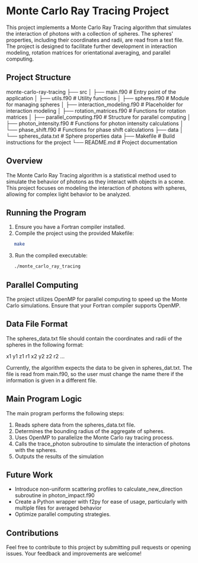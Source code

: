 # Monte Carlo Ray Tracing Project

This project implements a Monte Carlo Ray Tracing algorithm that simulates the interaction of photons with a collection of spheres. The spheres' properties, including their coordinates and radii, are read from a text file. The project is designed to facilitate further development in interaction modeling, rotation matrices for orientational averaging, and parallel computing.

## Project Structure

monte-carlo-ray-tracing 
├── src 
│  ├── main.f90 # Entry point of the application 
│  ├── utils.f90 # Utility functions 
│  ├── spheres.f90 # Module for managing spheres 
│  ├── interaction_modeling.f90 # Placeholder for interaction modeling 
│  ├── rotation_matrices.f90 # Functions for rotation matrices 
│  ├── parallel_computing.f90 # Structure for parallel computing 
│  ├── photon_intensity.f90 # Functions for photon intensity calculations 
│  └── phase_shift.f90 # Functions for phase shift calculations 
├── data 
│  └── spheres_data.txt # Sphere properties data 
├── Makefile # Build instructions for the project 
└── README.md # Project documentation

## Overview

The Monte Carlo Ray Tracing algorithm is a statistical method used to simulate the behavior of photons as they interact with objects in a scene. This project focuses on modeling the interaction of photons with spheres, allowing for complex light behavior to be analyzed.

## Running the Program

1. Ensure you have a Fortran compiler installed.
2. Compile the project using the provided Makefile:
```sh
   make
```
3. Run the compiled executable:
```sh
   ./monte_carlo_ray_tracing
```

## Parallel Computing

The project utilizes OpenMP for parallel computing to speed up the Monte Carlo simulations. Ensure that your Fortran compiler supports OpenMP.

## Data File Format

The spheres_data.txt file should contain the coordinates and radii of the spheres in the following format:

x1 y1 z1 r1
x2 y2 z2 r2
...

Currently, the algorithm expects the data to be given in spheres_dat.txt. The file is read from main.f90, so the user must change the name there if the information is given in a different file. 

## Main Program Logic

The main program performs the following steps:

1. Reads sphere data from the spheres_data.txt file.
2. Determines the bounding radius of the aggregate of spheres.
3. Uses OpenMP to parallelize the Monte Carlo ray tracing process.
4. Calls the trace_photon subroutine to simulate the interaction of photons with the spheres.
5. Outputs the results of the simulation

## Future Work

- Introduce non-uniform scattering profiles to calculate_new_direction subroutine in photon_impact.f90
- Create a Python wrapper with f2py for ease of usage, particularly with multiple files for averaged behavior
- Optimize parallel computing strategies. 

## Contributions

Feel free to contribute to this project by submitting pull requests or opening issues. Your feedback and improvements are welcome!